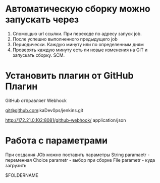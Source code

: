# Автоматическую сборку можно запускать через
1. Спомощью url ссылки. При переходе по адресу запуск job.
2. После успешно выполненного предыдущего job
3. Периодически. Каждую минуту или по определенным дням
4. Проверять каждую минуту есть ли новые изменения на GIT и запускать сборку. SCM.

# Установить плагин от GitHub Плагин
GitHub отправляет Webhock
<!-- Указывааем url GitHub project -->
git@github.com:kaDev0ps/jenkins.git
<!-- Выбираем тригер слежение за коммитом -->
<!-- На GitHub настраиваем Webhoock -->
<!-- Settings - webhoock -->
http://172.21.0.102:8081/github-webhook/
application/json

<!-- Нужно внешний адрес! -->
# Работа с параметрами
При  создания JOb можно поставить параметры 
String paramaetr - переменная
Choice parametr - выбор при сборке
File parametr - куда загрузить

$FOLDERNAME